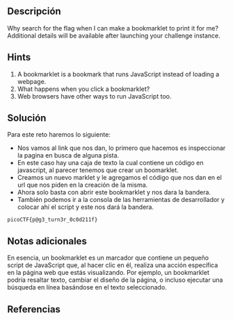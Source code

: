 ## **Descripción**
Why search for the flag when I can make a bookmarklet to print it for me?
Additional details will be available after launching your challenge instance.
## Hints
1. A bookmarklet is a bookmark that runs JavaScript instead of loading a webpage.
2. What happens when you click a bookmarklet?
3. Web browsers have other ways to run JavaScript too.
## **Solución** 
Para este reto haremos lo siguiente:
- Nos vamos al link que nos dan, lo primero que hacemos es inspeccionar la pagina en busca de alguna pista.
- En este caso hay una caja de texto la cual contiene un código en javascript, al parecer tenemos que crear un boomarklet.
- Creamos un nuevo marklet y le agregamos el código que nos dan en el url que nos piden en la creación de la misma.
- Ahora solo basta con abrir este bookmarklet y nos dara la bandera.
- También podemos ir a la consola de las herramientas de desarrollador y colocar ahí el script y este nos dará la bandera.

```
picoCTF{p@g3_turn3r_0c0d211f}
```

## **Notas adicionales**
En esencia, un bookmarklet es un marcador que contiene un pequeño script de JavaScript que, al hacer clic en él, realiza una acción específica en la página web que estás visualizando. Por ejemplo, un bookmarklet podría resaltar texto, cambiar el diseño de la página, o incluso ejecutar una búsqueda en línea basándose en el texto seleccionado.
## **Referencias**
